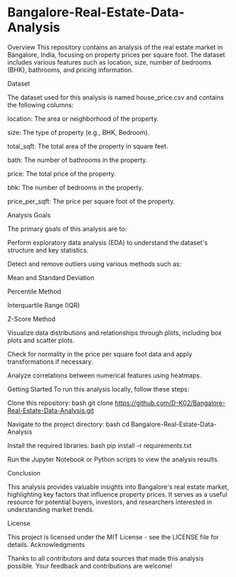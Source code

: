 # Bangalore-Real-Estate-Data-Analysis

Overview
This repository contains an analysis of the real estate market in Bangalore, India, focusing on property prices per square foot. The dataset includes various features such as location, size, number of bedrooms (BHK), bathrooms, and pricing information.

Dataset

The dataset used for this analysis is named house_price.csv and contains the following columns:

location: The area or neighborhood of the property.

size: The type of property (e.g., BHK, Bedroom).

total_sqft: The total area of the property in square feet.

bath: The number of bathrooms in the property.

price: The total price of the property.

bhk: The number of bedrooms in the property.

price_per_sqft: The price per square foot of the property.

Analysis Goals

The primary goals of this analysis are to:

Perform exploratory data analysis (EDA) to understand the dataset's structure and key statistics.

Detect and remove outliers using various methods such as:

Mean and Standard Deviation

Percentile Method

Interquartile Range (IQR)

Z-Score Method

Visualize data distributions and relationships through plots, including box plots and scatter plots.

Check for normality in the price per square foot data and apply transformations if necessary.

Analyze correlations between numerical features using heatmaps.

Getting Started
To run this analysis locally, follow these steps:

Clone this repository:
bash
git clone https://github.com/D-K02/Bangalore-Real-Estate-Data-Analysis.git


Navigate to the project directory:
bash
cd Bangalore-Real-Estate-Data-Analysis


Install the required libraries:
bash
pip install -r requirements.txt


Run the Jupyter Notebook or Python scripts to view the analysis results.

Conclusion

This analysis provides valuable insights into Bangalore's real estate market, highlighting key factors that influence property prices. It serves as a useful resource for potential buyers, investors, and researchers interested in understanding market trends.

License

This project is licensed under the MIT License - see the LICENSE file for details.
Acknowledgments

Thanks to all contributors and data sources that made this analysis possible. Your feedback and contributions are welcome!
